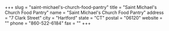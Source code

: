 +++
slug = "saint-michael's-church-food-pantry"
title = "Saint Michael's Church Food Pantry"
name = "Saint Michael's Church Food Pantry"
address = "7 Clark Street"
city = "Hartford"
state = "CT"
postal = "06120"
website = ""
phone = "860-522-6184"
fax = ""
+++

